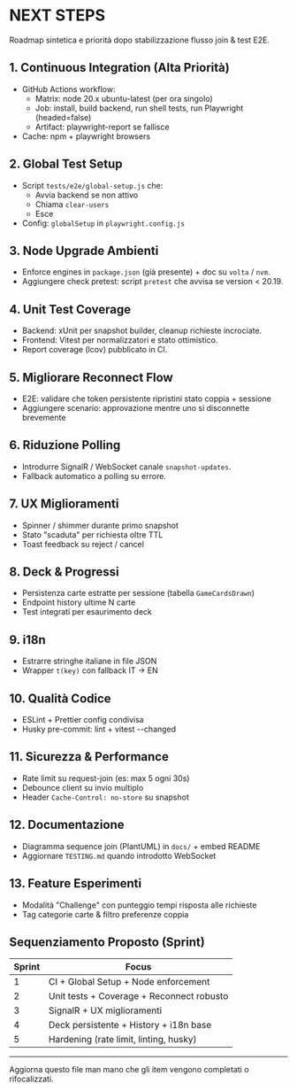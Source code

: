 # NEXT STEPS
Roadmap sintetica e priorità dopo stabilizzazione flusso join & test E2E.

## 1. Continuous Integration (Alta Priorità)
- GitHub Actions workflow:
  - Matrix: node 20.x ubuntu-latest (per ora singolo)
  - Job: install, build backend, run shell tests, run Playwright (headed=false)
  - Artifact: playwright-report se fallisce
- Cache: npm + playwright browsers

## 2. Global Test Setup
- Script `tests/e2e/global-setup.js` che:
  - Avvia backend se non attivo
  - Chiama `clear-users`
  - Esce
- Config: `globalSetup` in `playwright.config.js`

## 3. Node Upgrade Ambienti
- Enforce engines in `package.json` (già presente) + doc su `volta` / `nvm`.
- Aggiungere check pretest: script `pretest` che avvisa se version < 20.19.

## 4. Unit Test Coverage
- Backend: xUnit per snapshot builder, cleanup richieste incrociate.
- Frontend: Vitest per normalizzatori e stato ottimistico.
- Report coverage (lcov) pubblicato in CI.

## 5. Migliorare Reconnect Flow
- E2E: validare che token persistente ripristini stato coppia + sessione
- Aggiungere scenario: approvazione mentre uno si disconnette brevemente

## 6. Riduzione Polling
- Introdurre SignalR / WebSocket canale `snapshot-updates`.
- Fallback automatico a polling su errore.

## 7. UX Miglioramenti
- Spinner / shimmer durante primo snapshot
- Stato "scaduta" per richiesta oltre TTL
- Toast feedback su reject / cancel

## 8. Deck & Progressi
- Persistenza carte estratte per sessione (tabella `GameCardsDrawn`)
- Endpoint history ultime N carte
- Test integrati per esaurimento deck

## 9. i18n
- Estrarre stringhe italiane in file JSON
- Wrapper `t(key)` con fallback IT → EN

## 10. Qualità Codice
- ESLint + Prettier config condivisa
- Husky pre-commit: lint + vitest --changed

## 11. Sicurezza & Performance
- Rate limit su request-join (es: max 5 ogni 30s)
- Debounce client su invio multiplo
- Header `Cache-Control: no-store` su snapshot

## 12. Documentazione
- Diagramma sequence join (PlantUML) in `docs/` + embed README
- Aggiornare `TESTING.md` quando introdotto WebSocket

## 13. Feature Esperimenti
- Modalità "Challenge" con punteggio tempi risposta alle richieste
- Tag categorie carte & filtro preferenze coppia

## Sequenziamento Proposto (Sprint)
| Sprint | Focus |
|--------|-------|
| 1 | CI + Global Setup + Node enforcement |
| 2 | Unit tests + Coverage + Reconnect robusto |
| 3 | SignalR + UX miglioramenti |
| 4 | Deck persistente + History + i18n base |
| 5 | Hardening (rate limit, linting, husky) |

---
Aggiorna questo file man mano che gli item vengono completati o rifocalizzati.
